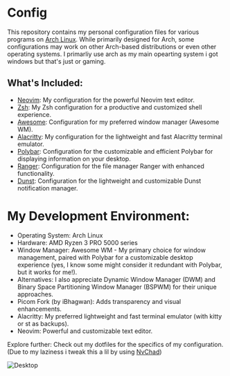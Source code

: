 # Config
This repository contains my personal configuration files for various programs on [Arch Linux](www.archlinux.org). While primarily designed for Arch, some configurations may work on other Arch-based distributions or even other operating systems. I primarliy use arch as my main opearting system i got windows but that's just or gaming.


## What's Included:

* [Neovim](www.neovim.io): My configuration for the powerful Neovim text editor.
* [Zsh](www.zsh.org): My Zsh configuration for a productive and customized shell experience.
* [Awesome](www.awesome.org): Configuration for my preferred window manager (Awesome WM).
* [Alacritty](www.alacritty.org): My configuration for the lightweight and fast Alacritty terminal emulator.
* [Polybar](https://github.com/polybar/polybar): Configuration for the customizable and efficient Polybar for displaying information on your desktop.
* [Ranger](https://github.com/ranger/ranger): Configuration for the file manager Ranger with enhanced functionality.
* [Dunst](https://dunst-project.org/): Configuration for the lightweight and customizable Dunst notification manager.

# My Development Environment:

* Operating System: Arch Linux
* Hardware: AMD Ryzen 3 PRO 5000 series
* Window Manager: Awesome WM - My primary choice for window management, paired with Polybar for a customizable desktop experience (yes, I know some might consider it redundant with Polybar, but it works for me!).
* Alternatives: I also appreciate Dynamic Window Manager (DWM) and Binary Space Partitioning Window Manager (BSPWM) for their unique approaches.
* Picom Fork (by iBhagwan): Adds transparency and visual enhancements.
* Alacritty: My preferred lightweight and fast terminal emulator (with kitty or st as backups).
* Neovim: Powerful and customizable text editor.

Explore further: Check out my dotfiles for the specifics of my configuration. (Due to my laziness i tweak this a lil by using [NvChad](https://nvchad.com/))

![Desktop]("https://github.com/Elichapo/dot/blob/main/Images/arch2.png")
